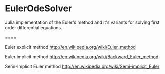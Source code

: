 EulerOdeSolver
==============

Julia implementation of the Euler's method and it's variants for solving first order differential equations.

====

Euler explicit method
http://en.wikipedia.org/wiki/Euler_method

Euler implicit method
http://en.wikipedia.org/wiki/Backward_Euler_method

Semi-Implicit Euler method
http://en.wikipedia.org/wiki/Semi-implicit_Euler
